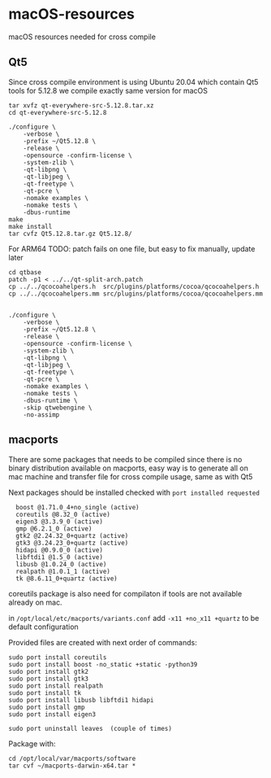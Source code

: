 # macOS-resources
macOS resources needed for cross compile

## Qt5

Since cross compile environment is using Ubuntu 20.04 which contain Qt5 tools for 5.12.8 we compile exactly same version for macOS
```
tar xvfz qt-everywhere-src-5.12.8.tar.xz
cd qt-everywhere-src-5.12.8

./configure \
    -verbose \
    -prefix ~/Qt5.12.8 \
    -release \
    -opensource -confirm-license \
    -system-zlib \
    -qt-libpng \
    -qt-libjpeg \
    -qt-freetype \
    -qt-pcre \
    -nomake examples \
    -nomake tests \
    -dbus-runtime
make
make install
tar cvfz Qt5.12.8.tar.gz Qt5.12.8/
```

For ARM64
TODO: patch fails on one file, but easy to fix manually, update later
```
cd qtbase
patch -p1 < ../../qt-split-arch.patch
cp ../../qcocoahelpers.h  src/plugins/platforms/cocoa/qcocoahelpers.h 
cp ../../qcocoahelpers.mm src/plugins/platforms/cocoa/qcocoahelpers.mm


./configure \
    -verbose \
    -prefix ~/Qt5.12.8 \
    -release \
    -opensource -confirm-license \
    -system-zlib \
    -qt-libpng \
    -qt-libjpeg \
    -qt-freetype \
    -qt-pcre \
    -nomake examples \
    -nomake tests \
    -dbus-runtime \
    -skip qtwebengine \
    -no-assimp
```



## macports
There are some packages that needs to be compiled since there is no binary distribution available on macports, easy way is to generate all
on mac machine and transfer file for cross compile usage, same as with Qt5

Next packages should be installed checked with `port installed requested`
```
  boost @1.71.0_4+no_single (active)
  coreutils @8.32_0 (active)
  eigen3 @3.3.9_0 (active)
  gmp @6.2.1_0 (active)
  gtk2 @2.24.32_0+quartz (active)
  gtk3 @3.24.23_0+quartz (active)
  hidapi @0.9.0_0 (active)
  libftdi1 @1.5_0 (active)
  libusb @1.0.24_0 (active)
  realpath @1.0.1_1 (active)
  tk @8.6.11_0+quartz (active)
```

coreutils package is also need for compilaton if tools are not available already on mac.

in `/opt/local/etc/macports/variants.conf` add `-x11 +no_x11 +quartz` to be default configuration

Provided files are created with next order of commands:
```
sudo port install coreutils
sudo port install boost -no_static +static -python39
sudo port install gtk2
sudo port install gtk3
sudo port install realpath
sudo port install tk
sudo port install libusb libftdi1 hidapi
sudo port install gmp
sudo port install eigen3

sudo port uninstall leaves  (couple of times)
```

Package with:
```
cd /opt/local/var/macports/software
tar cvf ~/macports-darwin-x64.tar *
```
